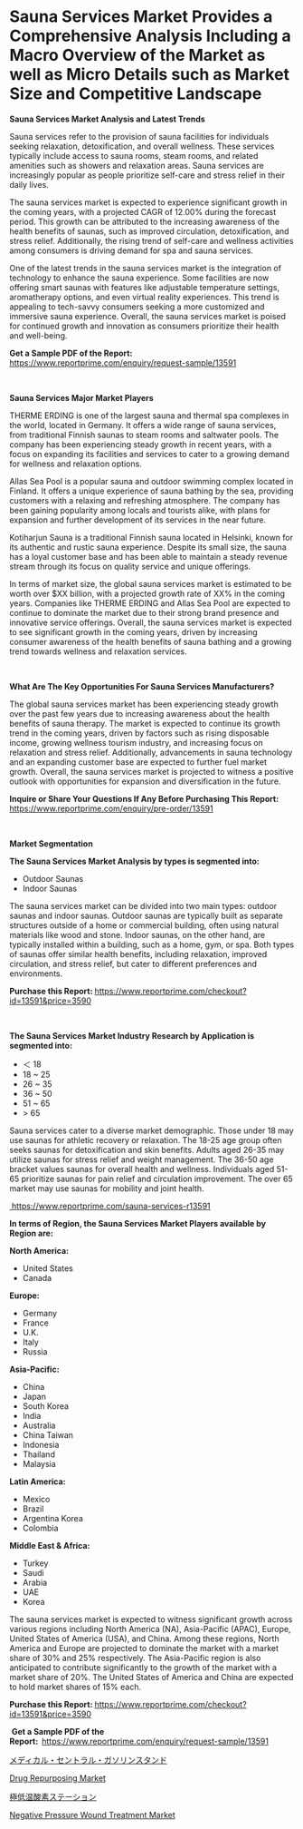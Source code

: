 <p><h1>Sauna Services Market Provides a Comprehensive Analysis Including a Macro Overview of the Market as well as Micro Details such as Market Size and Competitive Landscape</h1></p><p><strong>Sauna Services Market Analysis and Latest Trends</strong></p>
<p><p>Sauna services refer to the provision of sauna facilities for individuals seeking relaxation, detoxification, and overall wellness. These services typically include access to sauna rooms, steam rooms, and related amenities such as showers and relaxation areas. Sauna services are increasingly popular as people prioritize self-care and stress relief in their daily lives.</p><p>The sauna services market is expected to experience significant growth in the coming years, with a projected CAGR of 12.00% during the forecast period. This growth can be attributed to the increasing awareness of the health benefits of saunas, such as improved circulation, detoxification, and stress relief. Additionally, the rising trend of self-care and wellness activities among consumers is driving demand for spa and sauna services.</p><p>One of the latest trends in the sauna services market is the integration of technology to enhance the sauna experience. Some facilities are now offering smart saunas with features like adjustable temperature settings, aromatherapy options, and even virtual reality experiences. This trend is appealing to tech-savvy consumers seeking a more customized and immersive sauna experience. Overall, the sauna services market is poised for continued growth and innovation as consumers prioritize their health and well-being.</p></p>
<p><strong>Get a Sample PDF of the Report:&nbsp;</strong> <a href="https://www.reportprime.com/enquiry/request-sample/13591">https://www.reportprime.com/enquiry/request-sample/13591</a></p>
<p>&nbsp;</p>
<p><strong>Sauna Services Major Market Players</strong></p>
<p><p>THERME ERDING is one of the largest sauna and thermal spa complexes in the world, located in Germany. It offers a wide range of sauna services, from traditional Finnish saunas to steam rooms and saltwater pools. The company has been experiencing steady growth in recent years, with a focus on expanding its facilities and services to cater to a growing demand for wellness and relaxation options.</p><p>Allas Sea Pool is a popular sauna and outdoor swimming complex located in Finland. It offers a unique experience of sauna bathing by the sea, providing customers with a relaxing and refreshing atmosphere. The company has been gaining popularity among locals and tourists alike, with plans for expansion and further development of its services in the near future.</p><p>Kotiharjun Sauna is a traditional Finnish sauna located in Helsinki, known for its authentic and rustic sauna experience. Despite its small size, the sauna has a loyal customer base and has been able to maintain a steady revenue stream through its focus on quality service and unique offerings.</p><p>In terms of market size, the global sauna services market is estimated to be worth over $XX billion, with a projected growth rate of XX% in the coming years. Companies like THERME ERDING and Allas Sea Pool are expected to continue to dominate the market due to their strong brand presence and innovative service offerings. Overall, the sauna services market is expected to see significant growth in the coming years, driven by increasing consumer awareness of the health benefits of sauna bathing and a growing trend towards wellness and relaxation services.</p></p>
<p>&nbsp;</p>
<p><strong>What Are The Key Opportunities For Sauna Services Manufacturers?</strong></p>
<p><p>The global sauna services market has been experiencing steady growth over the past few years due to increasing awareness about the health benefits of sauna therapy. The market is expected to continue its growth trend in the coming years, driven by factors such as rising disposable income, growing wellness tourism industry, and increasing focus on relaxation and stress relief. Additionally, advancements in sauna technology and an expanding customer base are expected to further fuel market growth. Overall, the sauna services market is projected to witness a positive outlook with opportunities for expansion and diversification in the future.</p></p>
<p><strong>Inquire or Share Your Questions If Any Before Purchasing This Report:</strong> <a href="https://www.reportprime.com/enquiry/pre-order/13591">https://www.reportprime.com/enquiry/pre-order/13591</a></p>
<p>&nbsp;</p>
<p><strong>Market Segmentation</strong></p>
<p><strong>The Sauna Services Market Analysis by types is segmented into:</strong></p>
<p><ul><li>Outdoor Saunas</li><li>Indoor Saunas</li></ul></p>
<p><p>The sauna services market can be divided into two main types: outdoor saunas and indoor saunas. Outdoor saunas are typically built as separate structures outside of a home or commercial building, often using natural materials like wood and stone. Indoor saunas, on the other hand, are typically installed within a building, such as a home, gym, or spa. Both types of saunas offer similar health benefits, including relaxation, improved circulation, and stress relief, but cater to different preferences and environments.</p></p>
<p><strong>Purchase this Report:&nbsp;</strong><a href="https://www.reportprime.com/checkout?id=13591&price=3590">https://www.reportprime.com/checkout?id=13591&price=3590</a></p>
<p>&nbsp;</p>
<p><strong>The Sauna Services Market Industry Research by Application is segmented into:</strong></p>
<p><ul><li>＜ 18</li><li>18 ~ 25</li><li>26 ~ 35</li><li>36 ~ 50</li><li>51 ~ 65</li><li>> 65</li></ul></p>
<p><p>Sauna services cater to a diverse market demographic. Those under 18 may use saunas for athletic recovery or relaxation. The 18-25 age group often seeks saunas for detoxification and skin benefits. Adults aged 26-35 may utilize saunas for stress relief and weight management. The 36-50 age bracket values saunas for overall health and wellness. Individuals aged 51-65 prioritize saunas for pain relief and circulation improvement. The over 65 market may use saunas for mobility and joint health.</p></p>
<p><a href="https://www.reportprime.com/sauna-services-r13591">&nbsp;https://www.reportprime.com/sauna-services-r13591</a></p>
<p><strong>In terms of Region, the Sauna Services Market Players available by Region are:</strong></p>
<p>
    <p> <strong> North America: </strong>
        <ul>
            <li>United States</li>
            <li>Canada</li>
        </ul>
        </p> 
    <p> <strong> Europe: </strong>
        <ul>
            <li>Germany</li>
            <li>France</li>
            <li>U.K.</li>
            <li>Italy</li>
            <li>Russia</li>
        </ul>
        </p> 
    <p> <strong> Asia-Pacific: </strong>
        <ul>
            <li>China</li>
            <li>Japan</li>
            <li>South Korea</li>
            <li>India</li>
            <li>Australia</li>
            <li>China Taiwan</li>
            <li>Indonesia</li>
            <li>Thailand</li>
            <li>Malaysia</li>
        </ul>
        </p> 
    <p> <strong> Latin America: </strong>
        <ul>
            <li>Mexico</li>
            <li>Brazil</li>
            <li>Argentina Korea</li>
            <li>Colombia</li>
        </ul>
        </p> 
    <p> <strong> Middle East & Africa: </strong>
        <ul>
            <li>Turkey</li>
            <li>Saudi</li>
            <li>Arabia</li>
            <li>UAE</li>
            <li>Korea</li>
        </ul>
    </p>
    </p>
<p><p>The sauna services market is expected to witness significant growth across various regions including North America (NA), Asia-Pacific (APAC), Europe, United States of America (USA), and China. Among these regions, North America and Europe are projected to dominate the market with a market share of 30% and 25% respectively. The Asia-Pacific region is also anticipated to contribute significantly to the growth of the market with a market share of 20%. The United States of America and China are expected to hold market shares of 15% each.</p></p>
<p><strong>Purchase this Report: </strong><a href="https://www.reportprime.com/checkout?id=13591&price=3590">https://www.reportprime.com/checkout?id=13591&price=3590</a></p>
<p>&nbsp;<strong>Get a Sample PDF of the Report:&nbsp;&nbsp;</strong><a href="https://www.reportprime.com/enquiry/request-sample/13591">https://www.reportprime.com/enquiry/request-sample/13591</a></p>
<p><strong></strong></p>
<p><p><a href="https://github.com/oqoeusbvpadwjs08/Market-Research-Report-List-2/blob/main/781159680387.md">メディカル・セントラル・ガソリンスタンド</a></p><p><a href="https://github.com/kufem1/Market-Research-Report-List-2/blob/main/drug-repurposing-market.md">Drug Repurposing Market</a></p><p><a href="https://github.com/AaronVargas43/Market-Research-Report-List-1/blob/main/242523080388.md">極低温酸素ステーション</a></p><p><a href="https://github.com/kosella/Market-Research-Report-List-3/blob/main/negative-pressure-wound-treatment-market.md">Negative Pressure Wound Treatment Market</a></p></p>